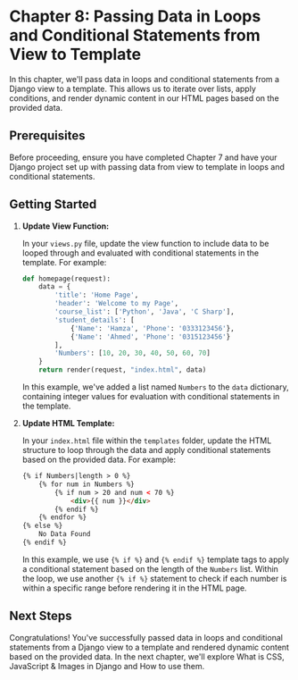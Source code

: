 # Chapter 8: Passing Data in Loops and Conditional Statements from View to Template

In this chapter, we'll pass data in loops and conditional statements from a Django view to a template. This allows us to iterate over lists, apply conditions, and render dynamic content in our HTML pages based on the provided data.

## Prerequisites

Before proceeding, ensure you have completed Chapter 7 and have your Django project set up with passing data from view to template in loops and conditional statements.

## Getting Started

1. **Update View Function:**

    In your `views.py` file, update the view function to include data to be looped through and evaluated with conditional statements in the template. For example:

    ```python
    def homepage(request):
        data = {
            'title': 'Home Page',
            'header': 'Welcome to my Page',
            'course_list': ['Python', 'Java', 'C Sharp'],
            'student_details': [
                {'Name': 'Hamza', 'Phone': '0333123456'},
                {'Name': 'Ahmed', 'Phone': '0315123456'}
            ],
            'Numbers': [10, 20, 30, 40, 50, 60, 70]
        }
        return render(request, "index.html", data)
    ```

    In this example, we've added a list named `Numbers` to the `data` dictionary, containing integer values for evaluation with conditional statements in the template.

2. **Update HTML Template:**

    In your `index.html` file within the `templates` folder, update the HTML structure to loop through the data and apply conditional statements based on the provided data. For example:

    ```html
    {% if Numbers|length > 0 %}
        {% for num in Numbers %}
            {% if num > 20 and num < 70 %}
                <div>{{ num }}</div>
            {% endif %}
        {% endfor %}
    {% else %}
        No Data Found
    {% endif %}
    ```

    In this example, we use `{% if %}` and `{% endif %}` template tags to apply a conditional statement based on the length of the `Numbers` list. Within the loop, we use another `{% if %}` statement to check if each number is within a specific range before rendering it in the HTML page.

## Next Steps

Congratulations! You've successfully passed data in loops and conditional statements from a Django view to a template and rendered dynamic content based on the provided data. In the next chapter, we'll explore What is CSS, JavaScript & Images in Django and How to use them.

